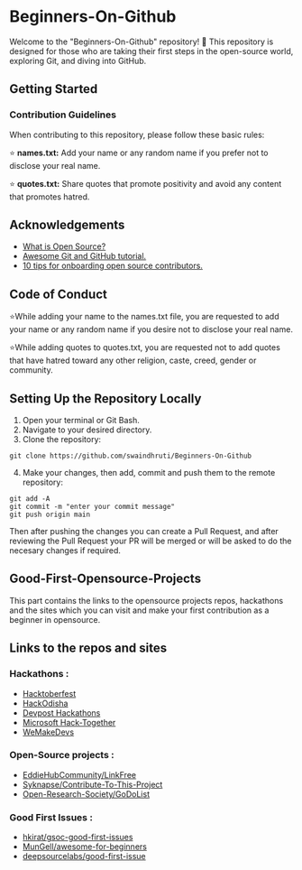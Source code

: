 # Beginners-On-Github

Welcome to the "Beginners-On-Github" repository! 🚀 This repository is designed for those who are taking their first steps in the open-source world, exploring Git, and diving into GitHub.

## Getting Started

### Contribution Guidelines

When contributing to this repository, please follow these basic rules:

⭐ **names.txt:** Add your name or any random name if you prefer not to disclose your real name.

⭐ **quotes.txt:** Share quotes that promote positivity and avoid any content that promotes hatred.

## Acknowledgements

- [What is Open Source?](https://opensource.com/resources/what-open-source)
- [Awesome Git and GitHub tutorial.](https://dhrutinandan0304.hashnode.dev/git-and-github-the-dynamic-duo-for-code-management/)
- [10 tips for onboarding open source contributors.](https://opensource.com/article/19/12/open-source-contributors)

## Code of Conduct

⭐While adding your name to the names.txt file, you are requested to add your name or any random name if you desire not to disclose your real name.

⭐While adding quotes to quotes.txt, you are requested not to add quotes that have hatred toward any other religion, caste, creed, gender or community.

## Setting Up the Repository Locally

1. Open your terminal or Git Bash.
2. Navigate to your desired directory.
3. Clone the repository:

```shell
git clone https://github.com/swaindhruti/Beginners-On-Github
```
4. Make your changes, then add, commit and push them to the remote repository:

```shell
git add -A
git commit -m "enter your commit message"
git push origin main
```
Then after pushing the changes you can create a Pull Request, and after reviewing the Pull Request your PR will be merged or will be asked to do the necesary changes if required.

## Good-First-Opensource-Projects

This part contains the links to the opensource projects repos, hackathons and the sites which you can visit and make your first contribution as a beginner in opensource.

## Links to the repos and sites
### Hackathons :
- [Hacktoberfest](https://hacktoberfest.com/)
- [HackOdisha](https://www.hackodisha.tech/)
- [Devpost Hackathons](https://devpost.com/hackathons)
- [Microsoft Hack-Together](https://github.com/microsoft/hack-together)
- [WeMakeDevs](https://devpost.com/hackathons)
### Open-Source projects :
- [EddieHubCommunity/LinkFree](https://github.com/EddieHubCommunity/LinkFree)
- [Syknapse/Contribute-To-This-Project](https://github.com/Syknapse/Contribute-To-This-Project)
- [Open-Research-Society/GoDoList](https://github.com/Open-Research-Society/GoDoList)
### Good First Issues : 
- [hkirat/gsoc-good-first-issues](https://github.com/hkirat/gsoc-good-first-issues)
- [MunGell/awesome-for-beginners](https://github.com/MunGell/awesome-for-beginners)
- [deepsourcelabs/good-first-issue](https://github.com/deepsourcelabs/good-first-issue)

